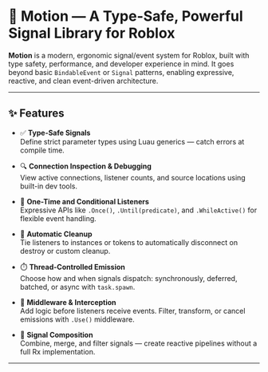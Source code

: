 # 🚦 Motion — A Type-Safe, Powerful Signal Library for Roblox

**Motion** is a modern, ergonomic signal/event system for Roblox, built with type safety, performance, and developer experience in mind. It goes beyond basic `BindableEvent` or `Signal` patterns, enabling expressive, reactive, and clean event-driven architecture.

---

## ✨ Features

- ✅ **Type-Safe Signals**  
  Define strict parameter types using Luau generics — catch errors at compile time.

- 🔍 **Connection Inspection & Debugging**  
  View active connections, listener counts, and source locations using built-in dev tools.

- 🔂 **One-Time and Conditional Listeners**  
  Expressive APIs like `.Once()`, `.Until(predicate)`, and `.WhileActive()` for flexible event handling.

- 🧹 **Automatic Cleanup**  
  Tie listeners to instances or tokens to automatically disconnect on destroy or custom cleanup.

- ⏱️ **Thread-Controlled Emission**  
  Choose how and when signals dispatch: synchronously, deferred, batched, or async with `task.spawn`.

- 🧩 **Middleware & Interception**  
  Add logic before listeners receive events. Filter, transform, or cancel emissions with `.Use()` middleware.

- 🔗 **Signal Composition**  
  Combine, merge, and filter signals — create reactive pipelines without a full Rx implementation.

---
